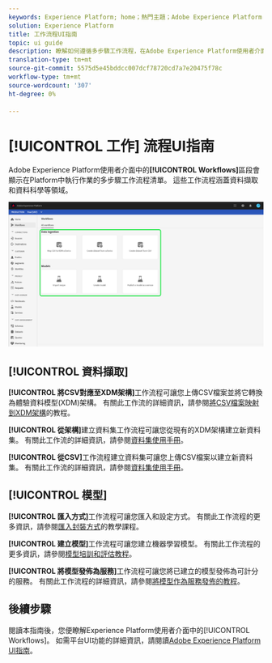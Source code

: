 ```yaml
---
keywords: Experience Platform; home；熱門主題；Adobe Experience Platform；使用手冊；ui指南；工作流程ui指南；工作流程；工作流程使用手冊；
solution: Experience Platform
title: 工作流程UI指南
topic: ui guide
description: 瞭解如何遵循多步驟工作流程，在Adobe Experience Platform使用者介面中執行常用作業。
translation-type: tm+mt
source-git-commit: 5575d5e45bddcc007dcf78720cd7a7e20475f78c
workflow-type: tm+mt
source-wordcount: '307'
ht-degree: 0%

---
```



# [!UICONTROL 工作] 流程UI指南

Adobe Experience Platform使用者介面中的&#x200B;**[!UICONTROL Workflows]**&#x200B;區段會顯示在Platform中執行作業的多步驟工作流程清單。 這些工作流程涵蓋資料擷取和資料科學等領域。

![工作流程](./images/workflows/workflows.png)

## [!UICONTROL 資料擷取]

**[!UICONTROL 將CSV對應至XDM架構]**&#x200B;工作流程可讓您上傳CSV檔案並將它轉換為體驗資料模型(XDM)架構。 有關此工作流的詳細資訊，請參閱[將CSV檔案映射到XDM架構](../ingestion/tutorials/map-a-csv-file.md)的教程。

**[!UICONTROL 從架構]**&#x200B;建立資料集工作流程可讓您從現有的XDM架構建立新資料集。 有關此工作流的詳細資訊，請參閱[資料集使用手冊](../catalog/datasets/user-guide.md#schema)。

**[!UICONTROL 從CSV]**&#x200B;工作流程建立資料集可讓您上傳CSV檔案以建立新資料集。 有關此工作流的詳細資訊，請參閱[資料集使用手冊](../catalog/datasets/user-guide.md#csv)。

## [!UICONTROL 模型]

**[!UICONTROL 匯入方式]**&#x200B;工作流程可讓您匯入和設定方式。 有關此工作流程的更多資訊，請參閱[匯入封裝方式](../data-science-workspace/models-recipes/import-packaged-recipe-ui.md)的教學課程。

**[!UICONTROL 建立模型]**&#x200B;工作流程可讓您建立機器學習模型。 有關此工作流程的更多資訊，請參閱[模型培訓和評估教程](../data-science-workspace/models-recipes/train-evaluate-model-ui.md)。

**[!UICONTROL 將模型發佈為服務]**&#x200B;工作流程可讓您將已建立的模型發佈為可計分的服務。 有關此工作流程的詳細資訊，請參閱[將模型作為服務發佈的教程](../data-science-workspace/models-recipes/publish-model-service-ui.md)。

## 後續步驟

閱讀本指南後，您便瞭解Experience Platform使用者介面中的[!UICONTROL Workflows]。 如需平台UI功能的詳細資訊，請閱讀[Adobe Experience Platform UI指南](ui-guide.md)。